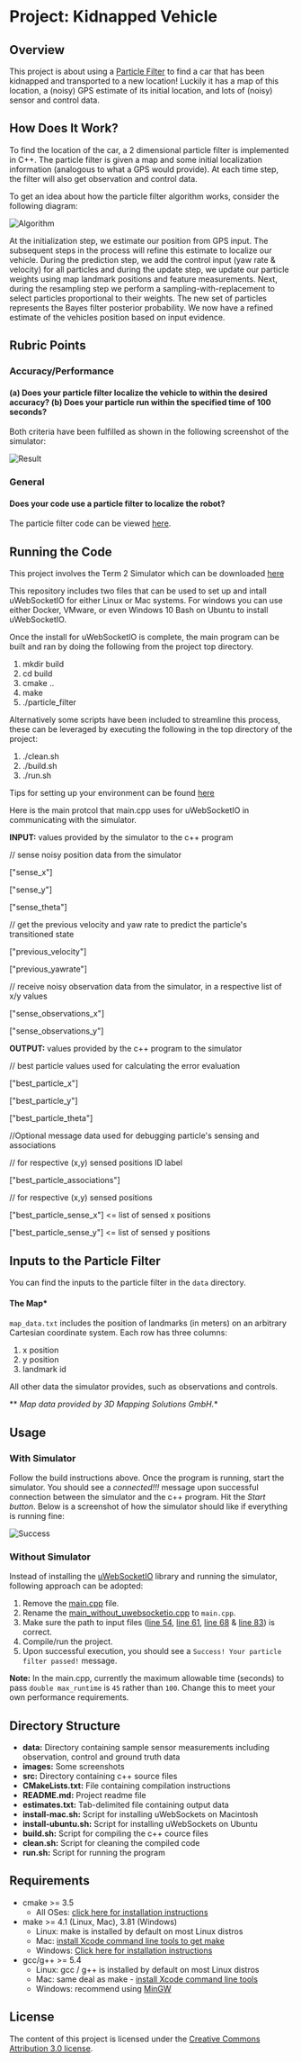# Project: Kidnapped Vehicle 
## Overview
This project is about using a [Particle Filter](https://en.wikipedia.org/wiki/Particle_filter) to find a car that has been kidnapped and transported to a new location! Luckily it has a map of this location, a (noisy) GPS estimate of its initial location, and lots of (noisy) sensor and control data.


## How Does It Work?

To find the location of the car, a 2 dimensional particle filter is implemented in C++. The particle filter is given a map and some initial localization information (analogous to what a GPS would provide). At each time step, the filter will also get observation and control data. 

To get an idea about how the particle filter algorithm works, consider the following diagram:

![Algorithm](/images/algorithm.png)

At the initialization step, we estimate our position from GPS input. The subsequent steps in the process will refine this estimate to localize our vehicle. During the prediction step, we add the control input (yaw rate & velocity) for all particles and during the update step, we update our particle weights using map landmark positions and feature measurements. Next, during the resampling step we perform a sampling-with-replacement to select particles proportional to their weights. The new set of particles represents the Bayes filter posterior probability. We now have a refined estimate of the vehicles position based on input evidence.


## Rubric Points

### Accuracy/Performance
#### (a) Does your particle filter localize the vehicle to within the desired accuracy? (b) Does your particle run within the specified time of 100 seconds?

Both criteria have been fulfilled as shown in the following screenshot of the simulator:

![Result](/images/simulator-final.png)

### General
#### Does your code use a particle filter to localize the robot?

The particle filter code can be viewed [here](https://github.com/wkhattak/Kidnapped-Vehicle/blob/master/src/particle_filter.cpp).

## Running the Code
This project involves the Term 2 Simulator which can be downloaded [here](https://github.com/udacity/self-driving-car-sim/releases)

This repository includes two files that can be used to set up and intall uWebSocketIO for either Linux or Mac systems. For windows you can use either Docker, VMware, or even Windows 10 Bash on Ubuntu to install uWebSocketIO.

Once the install for uWebSocketIO is complete, the main program can be built and ran by doing the following from the project top directory.

1. mkdir build
2. cd build
3. cmake ..
4. make
5. ./particle_filter

Alternatively some scripts have been included to streamline this process, these can be leveraged by executing the following in the top directory of the project:

1. ./clean.sh
2. ./build.sh
3. ./run.sh

Tips for setting up your environment can be found [here](https://classroom.udacity.com/nanodegrees/nd013/parts/40f38239-66b6-46ec-ae68-03afd8a601c8/modules/0949fca6-b379-42af-a919-ee50aa304e6a/lessons/f758c44c-5e40-4e01-93b5-1a82aa4e044f/concepts/23d376c7-0195-4276-bdf0-e02f1f3c665d)

Here is the main protcol that main.cpp uses for uWebSocketIO in communicating with the simulator.

**INPUT:** values provided by the simulator to the c++ program

// sense noisy position data from the simulator

["sense_x"] 

["sense_y"] 

["sense_theta"] 

// get the previous velocity and yaw rate to predict the particle's transitioned state

["previous_velocity"]

["previous_yawrate"]

// receive noisy observation data from the simulator, in a respective list of x/y values

["sense_observations_x"] 

["sense_observations_y"] 


**OUTPUT:** values provided by the c++ program to the simulator

// best particle values used for calculating the error evaluation

["best_particle_x"]

["best_particle_y"]

["best_particle_theta"] 

//Optional message data used for debugging particle's sensing and associations

// for respective (x,y) sensed positions ID label 

["best_particle_associations"]

// for respective (x,y) sensed positions

["best_particle_sense_x"] <= list of sensed x positions

["best_particle_sense_y"] <= list of sensed y positions

## Inputs to the Particle Filter
You can find the inputs to the particle filter in the `data` directory. 

#### The Map*
`map_data.txt` includes the position of landmarks (in meters) on an arbitrary Cartesian coordinate system. Each row has three columns:

1. x position
2. y position
3. landmark id

All other data the simulator provides, such as observations and controls.

** *Map data provided by 3D Mapping Solutions GmbH.**

## Usage

### With Simulator

Follow the build instructions above. Once the program is running, start the simulator. You should see a *connected!!!* message upon successful connection between the simulator and the c++ program. Hit the *Start button*. Below is a screenshot of how the simulator should like if everything is running fine:

![Success](/images/simulator-1.png)

### Without Simulator

Instead of installing the [uWebSocketIO](https://github.com/uWebSockets/uWebSockets) library and running the simulator, following approach can be adopted:

1. Remove the [main.cpp](https://github.com/wkhattak/Unscented-Kalman-Filters/blob/master/src/main.cpp) file.
2. Rename the [main_without_uwebsocketio.cpp](https://github.com/wkhattak/Unscented-Kalman-Filters/blob/master/src/main_without_uwebsocketio.cpp) to `main.cpp`.
3. Make sure the path to input files ([line 54](https://github.com/wkhattak/Kidnapped-Vehicle/blob/master/src/main_without_uwebsocketio.cpp#L54), [line 61](https://github.com/wkhattak/Kidnapped-Vehicle/blob/master/src/main_without_uwebsocketio.cpp#L61), [line 68](https://github.com/wkhattak/Kidnapped-Vehicle/blob/master/src/main_without_uwebsocketio.cpp#L68) & [line 83](https://github.com/wkhattak/Kidnapped-Vehicle/blob/master/src/main_without_uwebsocketio.cpp#L83)) is correct.
4. Compile/run the project.
6. Upon successful execution, you should see a `Success! Your particle filter passed!` message.

**Note:** In the main.cpp, currently the maximum allowable time (seconds) to pass `double max_runtime` is `45` rather than `100`. Change this to meet your own performance requirements. 


## Directory Structure

* **data:** Directory containing sample sensor measurements including observation, control and ground truth data
* **images:** Some screenshots
* **src:** Directory containing c++ source files
* **CMakeLists.txt:** File containing compilation instructions
* **README.md:** Project readme file
* **estimates.txt:** Tab-delimited file containing output data
* **install-mac.sh:** Script for installing uWebSockets on Macintosh
* **install-ubuntu.sh:** Script for installing uWebSockets on Ubuntu
* **build.sh:** Script for compiling the c++ cource files
* **clean.sh:** Script for cleaning the compiled code
* **run.sh:** Script for running the program


## Requirements

* cmake >= 3.5
  * All OSes: [click here for installation instructions](https://cmake.org/install/)
* make >= 4.1 (Linux, Mac), 3.81 (Windows)
  * Linux: make is installed by default on most Linux distros
  * Mac: [install Xcode command line tools to get make](https://developer.apple.com/xcode/features/)
  * Windows: [Click here for installation instructions](http://gnuwin32.sourceforge.net/packages/make.htm)
* gcc/g++ >= 5.4
  * Linux: gcc / g++ is installed by default on most Linux distros
  * Mac: same deal as make - [install Xcode command line tools](https://developer.apple.com/xcode/features/)
  * Windows: recommend using [MinGW](http://www.mingw.org/)

## License

The content of this project is licensed under the [Creative Commons Attribution 3.0 license](https://creativecommons.org/licenses/by/3.0/us/deed.en_US).